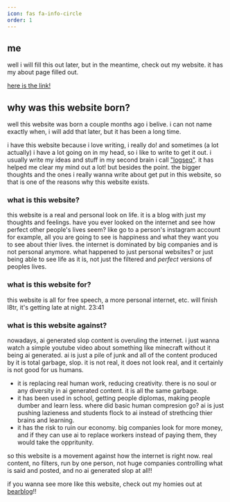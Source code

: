 ```yaml
---
icon: fas fa-info-circle
order: 1
---
```


## me

well i will fill this out later, but in the meantime, check out my website. it has my about page filled out. 

[here is the link!](https://jackpurrin.me/about)

## why was this website born?

well this website was born a couple months ago i belive. i can not name exactly when, i will add that later, but it has been a long time. 

i have this website because i love writing, i really do! and sometimes (a lot actually) i have a lot going on in my head, so i like to write to get it out. i usually write my ideas and stuff in my second brain i call ["logseq"](https://logseq.com). it has helped me clear my mind out a lot! but besides the point. the bigger thoughts and the ones i really wanna write about get put in this website, so that is one of the reasons why this website exists.

### what is this website?

this website is a real and personal look on life. it is a blog with just my thoughts and feelings. have you ever looked on the internet and see how perfect other people's lives seem? like go to a person's instagram account for example, all you are going to see is happiness and what they want you to see about thier lives. the internet is dominated by big companies and is not personal anymore. what happened to just personal websites? or just being able to see life as it is, not just the filtered and _perfect_ versions of peoples lives.

### what is this website for?

this website is all for free speech, a more personal internet, etc. will finish l8tr, it's getting late at night. 23:41

### what is this website against?

nowadays, ai generated slop content is overuling the internet. i just wanna watch a simple youtube video about something like minecraft without it being ai generated. ai is just a pile of junk and all of the content produced by it is total garbage, slop. it is not real, it does not look real, and it certainly is not good for us humans. 
- it is replacing real human work, reducing creativity. there is no soul or any diversity in ai generated content. it is all the same garbage.
- it has been used in school, getting people diplomas, making people dumber and learn less. where did basic human compresion go? ai is just pushing lazieness and students flock to ai instead of strethcing thier brains and learning.
- it has the risk to ruin our economy. big companies look for more money, and if they can use ai to replace workers instead of paying them, they would take the oppritunity.

so this website is a movement against how the internet is right now. real content, no filters, run by one person, not huge companies controlling what is said and posted, and no ai generated slop at all!!

if you wanna see more like this website, check out my homies out at [bearblog](https://bearblog.dev)!!
